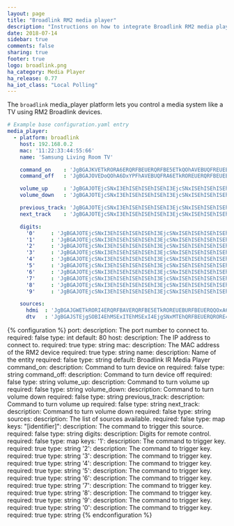```yaml
---
layout: page
title: "Broadlink RM2 media player"
description: "Instructions on how to integrate Broadlink RM2 media players within Home Assistant."
date: 2018-07-14
sidebar: true
comments: false
sharing: true
footer: true
logo: broadlink.png
ha_category: Media Player
ha_release: 0.77
ha_iot_class: "Local Polling"
---
```


The `broadlink` media_player platform lets you control a media system like a TV using RM2 Broadlink devices.

```yaml
# Example base configuration.yaml entry
media_player:
  - platform: broadlink
    host: 192.168.0.2
    mac: '11:22:33:44:55:66'
    name: 'Samsung Living Room TV'

    command_on    : 'JgBGAJKVETkRORA6ERQRFBEUERQRFBE5ETkQOhAVEBUQFREUEBUQOhEUERQRORE5EBURFBA6EBUQOhE5EBUQFRA6EDoRFBEADQUAAA=='
    command_off   : 'JgBGAJOVEDoQOhA6DxYPFhAVEBUQFRA6ETkROREUERQRFBEUEBUQFREUERQRORE5EBUQFRE5ETkRORE5ERUQFRA6DzsPFhAADQUAAA=='

    volume_up     : 'JgBGAJOTEjcSNxI3EhISEhISEhISEhI3EjcSNxISEhISEhISEhISNxI3EjcSEhISEhISEhISEhISEhISEjcSNxI3EjcSNxIABfgNBQ=='
    volume_down   : 'JgBGAJOTEjcSNxI3EhISEhISEhISEhI3EjcSNxISEhISEhISEhISNxI3EhISNxISEhISEhISEhISEhI3EhISNxI3EjcSNxIABfgNBQ=='

    previous_track: 'JgBGAJOTEjcSNxI3EhISEhISEhISEhI3EjcSNxISEhISEhISEhISEhISEhISEhI3EhISEhISEjcSNxI3EjcSEhI3EjcSNxIABfgNBQ=='
    next_track    : 'JgBGAJOTEjcSNxI3EhISEhISEhISEhI3EjcSNxISEhISEhISEhISEhI3EhISEhI3EhISEhISEjcSEhI3EjcSEhI3EjcSNxIABfgNBQ=='

    digits:
      '0'     : 'JgBGAJOTEjcSNxI3EhISEhISEhISEhI3EjcSNxISEhISEhISEhISEhISEhISEhISEjcSNxISEjcSNxI3EjcSNxISEhISNxIABfgNBQ=='
      '1'     : 'JgBGAJOTEjcSNxI3EhISEhISEhISEhI3EjcSNxISEhISEhISEhISEhISEhISEhISEjcSNxISEjcSNxI3EjcSNxISEhISNxIABfgNBQ=='
      '2'     : 'JgBGAJOTEjcSNxI3EhISEhISEhISEhI3EjcSNxISEhISEhISEhISEhISEhISEhISEjcSNxISEjcSNxI3EjcSNxISEhISNxIABfgNBQ=='
      '3'     : 'JgBGAJOTEjcSNxI3EhISEhISEhISEhI3EjcSNxISEhISEhISEhISEhISEhISEhISEjcSNxISEjcSNxI3EjcSNxISEhISNxIABfgNBQ=='
      '4'     : 'JgBGAJOTEjcSNxI3EhISEhISEhISEhI3EjcSNxISEhISEhISEhISEhISEhISEhISEjcSNxISEjcSNxI3EjcSNxISEhISNxIABfgNBQ=='
      '5'     : 'JgBGAJOTEjcSNxI3EhISEhISEhISEhI3EjcSNxISEhISEhISEhISEhISEhISEhISEjcSNxISEjcSNxI3EjcSNxISEhISNxIABfgNBQ=='
      '6'     : 'JgBGAJOTEjcSNxI3EhISEhISEhISEhI3EjcSNxISEhISEhISEhISEhISEhISEhISEjcSNxISEjcSNxI3EjcSNxISEhISNxIABfgNBQ=='
      '7'     : 'JgBGAJOTEjcSNxI3EhISEhISEhISEhI3EjcSNxISEhISEhISEhISEhISEhISEhISEjcSNxISEjcSNxI3EjcSNxISEhISNxIABfgNBQ=='
      '8'     : 'JgBGAJOTEjcSNxI3EhISEhISEhISEhI3EjcSNxISEhISEhISEhISEhISEhISEhISEjcSNxISEjcSNxI3EjcSNxISEhISNxIABfgNBQ=='
      '9'     : 'JgBGAJOTEjcSNxI3EhISEhISEhISEhI3EjcSNxISEhISEhISEhISEhISEhISEhISEjcSNxISEjcSNxI3EjcSNxISEhISNxIABfgNBQ=='

    sources:
      hdmi  : 'JgBGAJGWETkRORI4ERQRFBAVERQRFBE5ETkROREUEBURFBEUERQQOxA6EBUPOw8WDxYQFRA6DxYQFRA6EBUPOxA6ETkRFBEADQUAAA=='
      dtv   : 'JgBGAJSTEjgSOBI4EhMSExITEhMSExI4EjgSNxMTEhQRFBEUERQRORE4EhQSExITEhMSOBITEhMSExI4EjgSOBI4EhMSOBIADQUAAA=='
```

{% configuration %}
port:
  description: The port number to connect to.
  required: false
  type: int
  default: 80
host:
  description: The IP address to connect to.
  required: true
  type: string
mac:
  description: The MAC address of the RM2 device
  required: true
  type: string
name:
  description: Name of the entity
  required: false
  type: string
  default: Broadlink IR Media Player
command_on:
  description: Command to turn device on
  required: false
  type: string
command_off:
  description: Command to turn device off
  required: false
  type: string
volume_up:
  description: Command to turn volume up
  required: false
  type: string
volume_down:
  description: Command to turn volume down
  required: false
  type: string
previous_track:
  description: Command to turn volume up
  required: false
  type: string
next_track:
  description: Command to turn volume down
  required: false
  type: string
sources:
  description: The list of sources available.
  required: false
  type: map
  keys:
    "[identifier]":
      description: The command to trigger this source.
      required: false
      type: string
digits:
  description: Digits for remote control.
  required: false
  type: map
  keys:
    '1':
      description: The command to trigger key.
      required: true
      type: string
    '2':
      description: The command to trigger key.
      required: true
      type: string
    '3':
      description: The command to trigger key.
      required: true
      type: string
    '4':
      description: The command to trigger key.
      required: true
      type: string
    '5':
      description: The command to trigger key.
      required: true
      type: string
    '6':
      description: The command to trigger key.
      required: true
      type: string
    '7':
      description: The command to trigger key.
      required: true
      type: string
    '8':
      description: The command to trigger key.
      required: true
      type: string
    '9':
      description: The command to trigger key.
      required: true
      type: string
    '0':
      description: The command to trigger key.
      required: true
      type: string
{% endconfiguration %}

